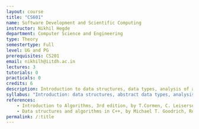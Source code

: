 ```yaml
---
layout: course
title: "CS601"
name: Software Development and Scientific Computing
instructor: Nikhil Hegde
department: Computer Science and Engineering
type: Theory
semestertype: Full
level: UG and PG
prerequisites: CS201
email: nikhilh@iitdh.ac.in
lectures: 3
tutorials: 0
practicals: 0
credits: 6
description: Introduction to data structures, data types, analysis of algorithms and their manipulation.
syllabus: "Introduction: data structures, abstract data types, analysis of algorithms. Creation and manipulation of data structures: arrays, lists, stacks, queues, trees, heaps, hash tables, balanced trees tries, graphs. Algorithms forsorting and searching, order statistics, depth-first and breadth-first search shortest paths and minimum spanning tree."
references: 
    - Introduction to Algorithms, 3rd edition, by T.Cormen, C. Leiserson, R. Rivest, C. Stein, MIT Press and McGraw-Hill, 2009.
    - Data structures and algorithms in C++, by Michael T. Goodrich, Roberto Tamassia, and David M. Mount Wiley, 2004.
permalink: /:title
---
```

